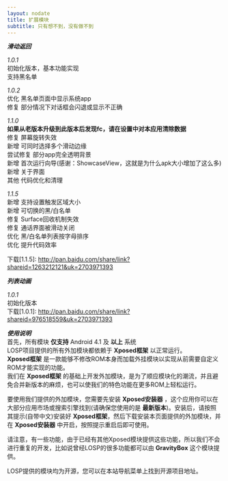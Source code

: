 ```yaml
---
layout: nodate
title: 扩展模块
subtitle: 只有想不到，没有做不到
---
```

*__滑动返回__*  

*1.0.1*  
初始化版本，基本功能实现  
支持黑名单  

*1.0.2*  
优化 黑名单页面中显示系统app  
修复 部分情况下对话框会闪退或显示不正确  

*1.1.0*  
__如果从老版本升级到此版本后发现fc，请在设置中对本应用清除数据__  
修复 屏幕旋转失效  
新增 可同时选择多个滑动边缘  
尝试修复 部分app完全透明背景  
新增 首次运行向导(感谢：ShowcaseView，这就是为什么apk大小增加了这么多)  
新增 关于界面  
其他 代码优化和清理  

*1.1.5*  
新增 支持设置触发区域大小  
新增 可切换的黑/白名单  
修复 Surface回收机制失效  
修复 通话界面被滑动关闭  
优化 黑/白名单列表按字母排序  
优化 提升代码效率  

下载[1.1.5]: <http://pan.baidu.com/share/link?shareid=1263212121&uk=2703971393>  

*__列表动画__*  

*1.0.1*  
初始化版本  
下载[1.0.1]: <http://pan.baidu.com/share/link?shareid=976518559&uk=2703971393>

*__使用说明__*  
首先，所有模块 __仅支持__ Android 4.1 及 __以上__ 系统  
LOSP项目提供的所有外加模块都依赖于 __Xposed框架__ 以正常运行。  
__Xposed框架__ 是一款能够不修改ROM本身而加载外挂模块以实现从前需要自定义ROM才能实现的功能。  
我们在 __Xposed框架__ 的基础上开发外加模块，是为了顺应模块化的潮流，并且避免合并新版本的麻烦，也可以使我们的特色功能在更多ROM上轻松运行。

要使用我们提供的外加模块，您需要先安装 __Xposed安装器__ ，这个应用你可以在大部分应用市场或搜索引擎找到(请确保您使用的是 __最新版本__)。安装后，请按照其提示(自带中文)安装好 __Xposed框架__，然后下载安装本页面提供的外加模块，并在 __Xposed安装器__ 中开启，按照提示重启后即可使用。

请注意，有一些功能，由于已经有其他Xposed模块提供这些功能，所以我们不会进行重复的开发，比如说曾经LOSP的很多功能都可以由 __GravityBox__ 这个模块提供。

LOSP提供的模块均为开源，您可以在本站导航菜单上找到开源项目地址。